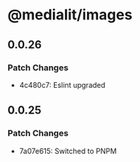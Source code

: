 # @medialit/images

## 0.0.26

### Patch Changes

- 4c480c7: Eslint upgraded

## 0.0.25

### Patch Changes

- 7a07e615: Switched to PNPM

